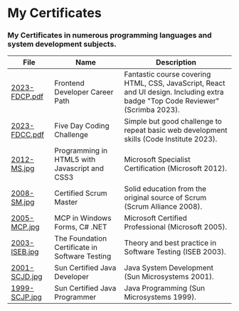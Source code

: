# My Certificates

### My Certificates in numerous programming languages and system development subjects.

| File                                       | Name                           | Description                                                               |
| ------------------------------------------ | ------------------------------ | ------------------------------------------------------------------------- |
| [2023-FDCP.pdf](./2023-FDCP.pdf) | Frontend Developer Career Path | Fantastic course covering HTML, CSS, JavaScript, React and UI design. Including extra badge "Top Code Reviewer" (Scrimba 2023). |
| [2023-FDCC.pdf](./2023-FDCC.pdf) | Five Day Coding Challenge | Simple but good challenge to repeat basic web development skills (Code Institute 2023). |
| [2012-MS.jpg](./2012-MS.jpg) | Programming in HTML5 with Javascript and CSS3 | Microsoft Specialist Certification (Microsoft 2012). |
| [2008-SM.jpg](./2008-SM.jpg) | Certified Scrum Master | Solid education from the original source of Scrum (Scrum Alliance 2008). |
| [2005-MCP.jpg](./2005-MCP.jpg) | MCP in Windows Forms, C# .NET | Microsoft Certified Professional (Microsoft 2005). |
| [2003-ISEB.jpg](./2003-ISEB.jpg) |The Foundation Certificate in Software Testing | Theory and best practice in Software Testing (ISEB 2003). |
| [2001-SCJD.jpg](./2001-SCJD.jpg) | Sun Certified Java Developer | Java System Development (Sun Microsystems 2001). |
| [1999-SCJP.jpg](./1999-SCJP.jpg) | Sun Certified Java Programmer | Java Programming (Sun Microsystems 1999). |
